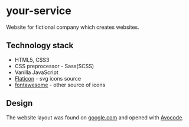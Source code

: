 # your-service

Website for fictional company which creates websites.

## Technology stack

- HTML5, CSS3
- CSS preprocessor - Sass(SCSS)
- Vanilla JavaScript
- [Flaticon](https://www.flaticon.com/) - svg icons source
- [fontawesome](https://fontawesome.com/) - other source of icons

## Design

The website layout was found on [google.com](https://google.com/) and opened with [Avocode](https://avocode.com/).
